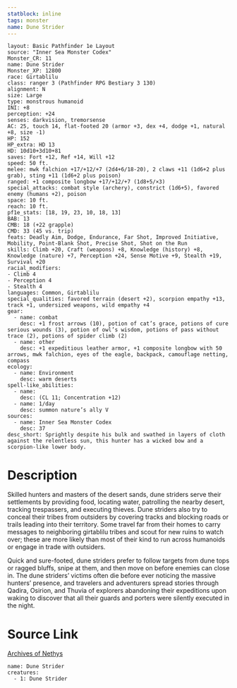 ```yaml
---
statblock: inline
tags: monster
name: Dune Strider
---
```

```statblock
layout: Basic Pathfinder 1e Layout
source: "Inner Sea Monster Codex"
Monster_CR: 11
name: Dune Strider
Monster_XP: 12800
race: Girtablilu
class: ranger 3 (Pathfinder RPG Bestiary 3 130)
alignment: N
size: Large
type: monstrous humanoid
INI: +8
perception: +24
senses: darkvision, tremorsense
AC: 25, touch 14, flat-footed 20 (armor +3, dex +4, dodge +1, natural +8, size -1)
HP: 152
HP_extra: HD 13
HD: 10d10+3d10+81
saves: Fort +12, Ref +14, Will +12
speed: 50 ft.
melee: mwk falchion +17/+12/+7 (2d4+6/18-20), 2 claws +11 (1d6+2 plus grab), sting +11 (1d6+2 plus poison)
ranged: +1 composite longbow +17/+12/+7 (1d8+5/×3)
special_attacks: combat style (archery), constrict (1d6+5), favored enemy (humans +2), poison
space: 10 ft.
reach: 10 ft.
pf1e_stats: [18, 19, 23, 10, 18, 13]
BAB: 13
CMB: 18 (+22 grapple)
CMD: 33 (45 vs. trip)
feats: Deadly Aim, Dodge, Endurance, Far Shot, Improved Initiative, Mobility, Point-Blank Shot, Precise Shot, Shot on the Run
skills: Climb +20, Craft (weapons) +8, Knowledge (history) +8, Knowledge (nature) +7, Perception +24, Sense Motive +9, Stealth +19, Survival +20
racial_modifiers:
- Climb 4
- Perception 4
- Stealth 4
languages: Common, Girtablilu
special_qualities: favored terrain (desert +2), scorpion empathy +13, track +1, undersized weapons, wild empathy +4
gear:
  - name: combat
    desc: +1 frost arrows (10), potion of cat’s grace, potions of cure serious wounds (3), potion of owl’s wisdom, potions of pass without trace (2), potions of spider climb (2)
  - name: other
    desc: +1 expeditious leather armor, +1 composite longbow with 50 arrows, mwk falchion, eyes of the eagle, backpack, camouflage netting, compass
ecology:
  - name: Environment
    desc: warm deserts
spell-like_abilities:
  - name:
    desc: (CL 11; Concentration +12)
  - name: 1/day
    desc: summon nature’s ally V
sources:
  - name: Inner Sea Monster Codex
    desc: 37
desc_short: Sprightly despite his bulk and swathed in layers of cloth against the relentless sun, this hunter has a wicked bow and a scorpion-like lower body.
```
# Description
Skilled hunters and masters of the desert sands, dune striders serve their settlements by providing food, locating water, patrolling the nearby desert, tracking trespassers, and executing thieves. Dune striders also try to conceal their tribes from outsiders by covering tracks and blocking roads or trails leading into their territory. Some travel far from their homes to carry messages to neighboring girtablilu tribes and scout for new ruins to watch over; these are more likely than most of their kind to run across humanoids or engage in trade with outsiders.

Quick and sure-footed, dune striders prefer to follow targets from dune tops or ragged bluffs, snipe at them, and then move on before enemies can close in. The dune striders’ victims often die before ever noticing the massive hunters’ presence, and travelers and adventurers spread stories through Qadira, Osirion, and Thuvia of explorers abandoning their expeditions upon waking to discover that all their guards and porters were silently executed in the night.
# Source Link
[Archives of Nethys](https://aonprd.com/MonsterDisplay.aspx?ItemName=Dune%20Strider)
```encounter-table
name: Dune Strider
creatures:
  - 1: Dune Strider
```
